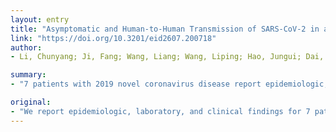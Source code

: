 ```yaml
---
layout: entry
title: "Asymptomatic and Human-to-Human Transmission of SARS-CoV-2 in a 2-Family Cluster, Xuzhou, China"
link: "https://doi.org/10.3201/eid2607.200718"
author:
- Li, Chunyang; Ji, Fang; Wang, Liang; Wang, Liping; Hao, Jungui; Dai, Mingjia; Liu, Yan; Pan, Xiucheng; Fu, Juanjuan; Li, Li; Yang, Guangde; Yang, Jianye; Yan, Xuebing; Gu, Bing

summary:
- "7 patients with 2019 novel coronavirus disease report epidemiologic, laboratory, and clinical findings. Our study confirms asymptomatic and human-to-human transmission through close contacts in familial and hospital settings. These findings might serve as a practical reference for clinical diagnosis and medical treatment. The findings might also serve as an alternative to clinical diagnosis. We report findings for seven patients with the disease in a 2-family cluster. They may also be useful for clinical diagnoses and medical treatments."

original:
- "We report epidemiologic, laboratory, and clinical findings for 7 patients with 2019 novel coronavirus disease in a 2-family cluster. Our study confirms asymptomatic and human-to-human transmission through close contacts in familial and hospital settings. These findings might also serve as a practical reference for clinical diagnosis and medical treatment."
---
```


